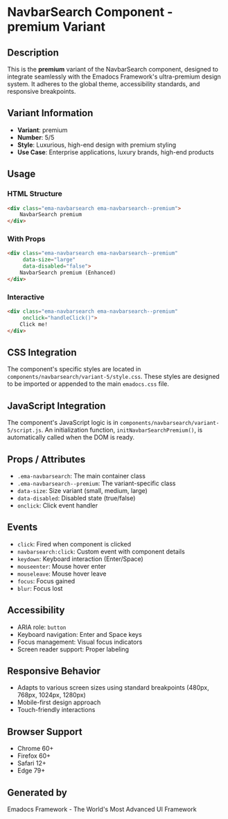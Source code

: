 # NavbarSearch Component - premium Variant

## Description
This is the **premium** variant of the NavbarSearch component, designed to integrate seamlessly with the Emadocs Framework's ultra-premium design system. It adheres to the global theme, accessibility standards, and responsive breakpoints.

## Variant Information
- **Variant**: premium
- **Number**: 5/5
- **Style**: Luxurious, high-end design with premium styling
- **Use Case**: Enterprise applications, luxury brands, high-end products

## Usage

### HTML Structure
```html
<div class="ema-navbarsearch ema-navbarsearch--premium">
    NavbarSearch premium
</div>
```

### With Props
```html
<div class="ema-navbarsearch ema-navbarsearch--premium" 
     data-size="large" 
     data-disabled="false">
    NavbarSearch premium (Enhanced)
</div>
```

### Interactive
```html
<div class="ema-navbarsearch ema-navbarsearch--premium" 
     onclick="handleClick()">
    Click me!
</div>
```

## CSS Integration
The component's specific styles are located in `components/navbarsearch/variant-5/style.css`. These styles are designed to be imported or appended to the main `emadocs.css` file.

## JavaScript Integration
The component's JavaScript logic is in `components/navbarsearch/variant-5/script.js`. An initialization function, `initNavbarSearchPremium()`, is automatically called when the DOM is ready.

## Props / Attributes
- `.ema-navbarsearch`: The main container class
- `.ema-navbarsearch--premium`: The variant-specific class
- `data-size`: Size variant (small, medium, large)
- `data-disabled`: Disabled state (true/false)
- `onclick`: Click event handler

## Events
- `click`: Fired when component is clicked
- `navbarsearch:click`: Custom event with component details
- `keydown`: Keyboard interaction (Enter/Space)
- `mouseenter`: Mouse hover enter
- `mouseleave`: Mouse hover leave
- `focus`: Focus gained
- `blur`: Focus lost

## Accessibility
- ARIA role: `button`
- Keyboard navigation: Enter and Space keys
- Focus management: Visual focus indicators
- Screen reader support: Proper labeling

## Responsive Behavior
- Adapts to various screen sizes using standard breakpoints (480px, 768px, 1024px, 1280px)
- Mobile-first design approach
- Touch-friendly interactions

## Browser Support
- Chrome 60+
- Firefox 60+
- Safari 12+
- Edge 79+

## Generated by
Emadocs Framework - The World's Most Advanced UI Framework
